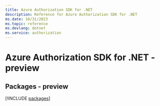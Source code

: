 ```yaml
---
title: Azure Authorization SDK for .NET
description: Reference for Azure Authorization SDK for .NET
ms.date: 10/31/2023
ms.topic: reference
ms.devlang: dotnet
ms.service: authorization
---
```

# Azure Authorization SDK for .NET - preview
## Packages - preview
[!INCLUDE [packages](authorization-index.md)]